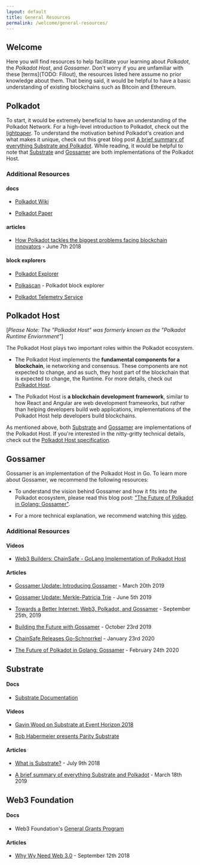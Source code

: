 ```yaml
---
layout: default
title: General Resources
permalink: /welcome/general-resources/
---
```


## Welcome

Here you will find resources to help facilitate your learning about _Polkadot_, the _Polkadot Host_, and _Gossamer_. Don't worry if you are unfamiliar with these [terms](TODO: Fillout), the resources listed here assume no prior knowledge about them. That being said, it would be helpful to have a basic understanding of existing blockchains such as Bitcoin and Ethereum. 

## Polkadot

To start, it would be extremely beneficial to have an understanding of the Polkadot Network. For a high-level introduction to Polkadot, check out the  <a target="_blank" rel="noopener noreferrer" href="https://polkadot.network/Polkadot-lightpaper.pdf">lightpaper</a>. To understand the motivation behind Polkadot's creation and what makes it unique, check out this great blog post <a target="_blank" rel="noopener noreferrer" href="https://medium.com/polkadot-network/a-brief-summary-of-everything-substrate-and-polkadot-f1f21071499d">A brief summary of everything Substrate and Polkadot</a>. While reading, it would be helpful to note that <a target="_blank" rel="noopener noreferrer" href="https://github.com/paritytech/substrate">Substrate</a> and <a target="_blank" rel="noopener noreferrer" href="https://github.com/ChainSafe/gossamer">Gossamer</a> are both implementations of the Polkadot Host. 

### Additional Resources

#### docs

- <a target="_blank" rel="noopener noreferrer" href="https://wiki.polkadot.network/en/">Polkadot Wiki</a>

- <a target="_blank" rel="noopener noreferrer" href="https://polkadot.network/PolkaDotPaper.pdf">Polkadot Paper</a>

#### articles

- <a target="_blank" rel="noopener noreferrer" href="https://medium.com/polkadot-network/how-polkadot-tackles-the-biggest-problems-facing-blockchain-innovators-1affc1309b0f">How Polkadot tackles the biggest problems facing blockchain innovators</a> - June 7th 2018

#### block explorers

- <a target="_blank" rel="noopener noreferrer" href="https://polkadot.js.org/apps/#/explorer">Polkadot Explorer</a>

- <a target="_blank" rel="noopener noreferrer" href="https://polkascan.io/">Polkascan</a> - Polkadot block explorer

- <a target="_blank" rel="noopener noreferrer" href="https://telemetry.polkadot.io/#/Kusama">Polkadot Telemetry Service</a>

## Polkadot Host

[_Please Note: The "Polkadot Host" was formerly known as the "Polkadot Runtime Enviornment"_]

The Polkadot Host plays two important roles within the Polkadot ecosystem.

- The Polkadot Host implements the **fundamental components for a blockchain**, ie networking and consensus. These components are not expected to change, and as such, they host part of the blockchain that is expected to change, the Runtime. For more details, check out <a target="_blank" rel="noopener noreferrer" href="https://wiki.polkadot.network/docs/en/learn-polkadot-host">Polkadot Host</a>.

- The Polkadot Host is **a blockchain development framework**, similar to how React and Angular are web development frameworks, but rather than helping developers build web applications, implementations of the Polkadot Host help developers build blockchains. 

As mentioned above, both <a target="_blank" rel="noopener noreferrer" href="https://github.com/paritytech/substrate">Substrate</a> and <a target="_blank" rel="noopener noreferrer" href="https://github.com/ChainSafe/gossamer">Gossamer</a> are implementations of the Polkadot Host. If you're interested in the nitty-gritty technical details, check out the <a target="_blank" rel="noopener noreferrer" href="https://github.com/w3f/polkadot-spec/blob/master/polkadot-host-spec/polkadot_host_spec.pdf">Polkadot Host specification</a>.

## Gossamer

Gossamer is an implementation of the Polkadot Host in Go. To learn more about Gossamer, we recommend the following resources:

- To understand the vision behind Gossamer and how it fits into the Polkadot ecosystem, please read this blog post: <a target="_blank" rel="noopener noreferrer" href="https://medium.com/chainsafe-systems/the-future-of-polkadot-in-golang-gossamer-3345f0d6143d">"The Future of Polkadot in Golang: Gossamer"</a>.

- For a more technical explanation, we recommend watching this <a target="_blank" rel="noopener noreferrer" href="https://medium.com/chainsafe-systems/the-future-of-polkadot-in-golang-gossamer-3345f0d6143d">video</a>.

### Additional Resources

#### Videos

- <a target="_blank" rel="noopener noreferrer" href="https://www.youtube.com/watch?v=vqluOY-ysFI">Web3 Builders: ChainSafe - GoLang Implementation of Polkadot Host</a>

#### Articles

- <a target="_blank" rel="noopener noreferrer" href="https://medium.com/chainsafe-systems/gossamer0-2ccf51ad0c91">Gossamer Update: Introducing Gossamer</a> - March 20th 2019

- <a target="_blank" rel="noopener noreferrer" href="https://medium.com/chainsafe-systems/gossamer-update-1-merkle-patricia-trie-6320588efedd">Gossamer Update: Merkle-Patricia Trie</a> - June 5th 2019

- <a target="_blank" rel="noopener noreferrer" href="https://medium.com/chainsafe-systems/towards-a-better-internet-web3-polkadot-and-gossamer-68eb559dd2c5">Towards a Better Internet: Web3, Polkadot, and Gossamer</a> - September 25th, 2019

- <a target="_blank" rel="noopener noreferrer" href="https://medium.com/chainsafe-systems/building-the-future-with-gossamer-ccb8c4530299">Building the Future with Gossamer</a> - October 23rd 2019

- <a target="_blank" rel="noopener noreferrer" href="https://medium.com/chainsafe-systems/chainsafe-releases-go-schnorrkel-487b6b5e3b87">ChainSafe Releases Go-Schnorrkel</a> - January 23rd 2020

- <a target="_blank" rel="noopener noreferrer" href="https://medium.com/chainsafe-systems/the-future-of-polkadot-in-golang-gossamer-3345f0d6143d">The Future of Polkadot in Golang: Gossamer</a> - February 24th 2020

## Substrate

#### Docs

- <a target="_blank" rel="noopener noreferrer" href="https://substrate.dev/en/">Substrate Documentation</a>

#### Videos

- <a target="_blank" rel="noopener noreferrer" href="https://www.youtube.com/watch?v=iUMZyL5kTwc&feature=youtu.be">Gavin Wood on Substrate at Event Horizon 2018</a>

- <a target="_blank" rel="noopener noreferrer" href="https://www.youtube.com/watch?v=q1zLHO7Lkuk&feature=youtu.be">Rob Habermeier presents Parity Substrate</a>

#### Articles

- <a target="_blank" rel="noopener noreferrer" href="https://medium.com/paritytech/what-is-substrate-29af4231d7e0">What is Substrate?</a> - July 9th 2018

- <a target="_blank" rel="noopener noreferrer" href="https://medium.com/polkadot-network/a-brief-summary-of-everything-substrate-and-polkadot-f1f21071499d">A brief summary of everything Substrate and Polkadot</a> - March 18th 2019

## Web3 Foundation

#### Docs

- Web3 Foundation's <a target="_blank" rel="noopener noreferrer" href="https://github.com/w3f/General-Grants-Program">General Grants Program</a>

#### Articles

- <a target="_blank" rel="noopener noreferrer" href="https://medium.com/@gavofyork/why-we-need-web-3-0-5da4f2bf95ab">Why Wy Need Web 3.0</a> - September 12th 2018
